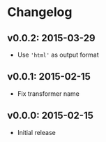 # Changelog

## v0.0.2: 2015-03-29

- Use `'html'` as output format

## v0.0.1: 2015-02-15

- Fix transformer name

## v0.0.0: 2015-02-15

- Initial release
